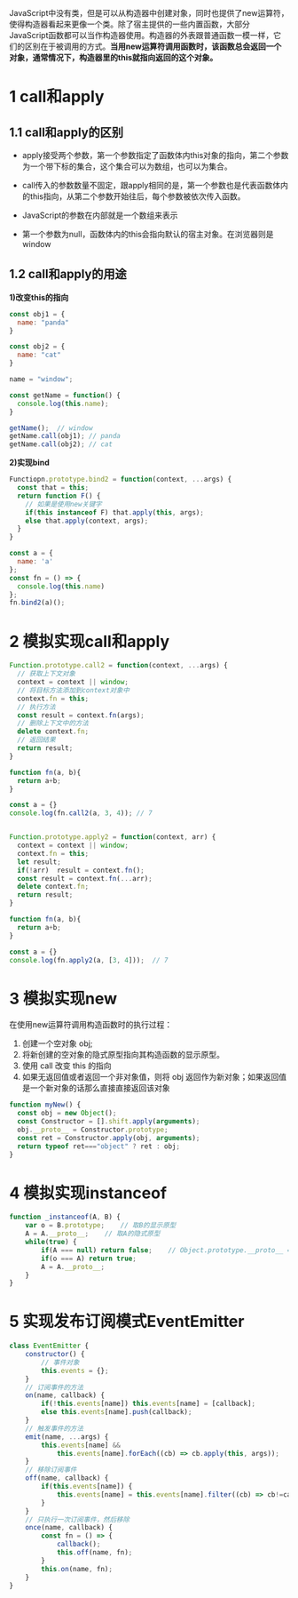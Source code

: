 JavaScript中没有类，但是可以从构造器中创建对象，同时也提供了new运算符，使得构造器看起来更像一个类。除了宿主提供的一些内置函数，大部分JavaScript函数都可以当作构造器使用。构造器的外表跟普通函数一模一样，它们的区别在于被调用的方式。**当用new运算符调用函数时，该函数总会返回一个对象，通常情况下，构造器里的this就指向返回的这个对象。**

# 1 call和apply

## 1.1 call和apply的区别

- apply接受两个参数，第一个参数指定了函数体内this对象的指向，第二个参数为一个带下标的集合，这个集合可以为数组，也可以为集合。

- call传入的参数数量不固定，跟apply相同的是，第一个参数也是代表函数体内的this指向，从第二个参数开始往后，每个参数被依次传入函数。

- JavaScript的参数在内部就是一个数组来表示

- 第一个参数为null，函数体内的this会指向默认的宿主对象。在浏览器则是window

## 1.2 call和apply的用途

**1)改变this的指向**

``` javascript
const obj1 = {
  name: "panda"
}

const obj2 = {
  name: "cat"
}

name = "window";

const getName = function() {
  console.log(this.name);
}

getName();  // window
getName.call(obj1); // panda
getName.call(obj2); // cat
```

**2)实现bind**

``` js
Functiopn.prototype.bind2 = function(context, ...args) {
  const that = this;
  return function F() {
    // 如果是使用new关键字
    if(this instanceof F) that.apply(this, args);
    else that.apply(context, args);
  }
}

const a = {
  name: 'a'
};
const fn = () => {
  console.log(this.name)
};
fn.bind2(a)();
```

# 2 模拟实现call和apply

``` js
Function.prototype.call2 = function(context, ...args) {
  // 获取上下文对象
  context = context || window;
  // 将目标方法添加到context对象中
  context.fn = this;
  // 执行方法
  const result = context.fn(args);
  // 删除上下文中的方法
  delete context.fn;
  // 返回结果
  return result;
}

function fn(a, b){
  return a+b;
}

const a = {}
console.log(fn.call2(a, 3, 4)); // 7


Function.prototype.apply2 = function(context, arr) {
  context = context || window;
  context.fn = this;
  let result;
  if(!arr)  result = context.fn();
  const result = context.fn(...arr);
  delete context.fn;
  return result;
}

function fn(a, b){
  return a+b;
}

const a = {}
console.log(fn.apply2(a, [3, 4]));  // 7
```


# 3 模拟实现new

在使用new运算符调用构造函数时的执行过程：

1. 创建一个空对象 obj;
2. 将新创建的空对象的隐式原型指向其构造函数的显示原型。
3. 使用 call 改变 this 的指向
4. 如果无返回值或者返回一个非对象值，则将 obj 返回作为新对象；如果返回值是一个新对象的话那么直接直接返回该对象

``` js
function myNew() {
  const obj = new Object();
  const Constructor = [].shift.apply(arguments);
  obj.__proto__ = Constructor.prototype;
  const ret = Constructor.apply(obj, arguments);
  return typeof ret==="object" ? ret : obj;
}
```



# 4 模拟实现instanceof

``` javascript
function _instanceof(A, B) {
    var o = B.prototype;	// 取B的显示原型
    A = A.__proto__;	// 取A的隐式原型
    while(true) {
        if(A === null) return false;	// Object.prototype.__proto__ === null
        if(o === A) return true;
        A = A.__proto__;
    }
}
```



# 5 实现发布订阅模式EventEmitter

``` javascript
class EventEmitter {
    constructor() {
        // 事件对象
        this.events = {};
    }
    // 订阅事件的方法
    on(name, callback) {
        if(!this.events[name]) this.events[name] = [callback];
        else this.events[name].push(callback);
    }
    // 触发事件的方法
    emit(name, ...args) {
        this.events[name] &&
        	this.events[name].forEach((cb) => cb.apply(this, args));
    }
    // 移除订阅事件
    off(name, callback) {
        if(this.events[name]) {
            this.events[name] = this.events[name].filter((cb) => cb!=callback);
        }
    }
    // 只执行一次订阅事件，然后移除
    once(name, callback) {
        const fn = () => {
            callback();
            this.off(name, fn);
        }
        this.on(name, fn);
    }
}
```

